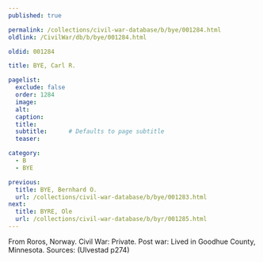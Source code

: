 ```yaml
---
published: true

permalink: /collections/civil-war-database/b/bye/001284.html
oldlink: /CivilWar/db/b/bye/001284.html

oldid: 001284

title: BYE, Carl R.

pagelist:
  exclude: false
  order: 1284
  image: 
  alt:
  caption:
  title:
  subtitle:      # Defaults to page subtitle
  teaser:

category: 
  - B 
  - BYE

previous:
  title: BYE, Bernhard O.
  url: /collections/civil-war-database/b/bye/001283.html  
next:
  title: BYRE, Ole
  url: /collections/civil-war-database/b/byr/001285.html   
---
```

From Roros, Norway. Civil War: Private. Post war: Lived in Goodhue County, Minnesota. Sources: (Ulvestad p274)